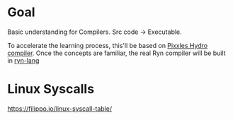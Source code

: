 
# Goal
Basic understanding for Compilers. Src code -> Executable.

To accelerate the learning process, this'll be based on [Pixxles Hydro compiler](https://www.youtube.com/@pixeled-yt). Once the concepts are familiar, the real Ryn compiler will be built in [ryn-lang](https://github.com/ReinoutWW/ryn-lang)

# Linux Syscalls

https://filippo.io/linux-syscall-table/
